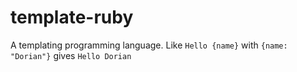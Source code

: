 # template-ruby

A templating programming language. Like `Hello {name}` with `{name: "Dorian"}` gives `Hello Dorian`
